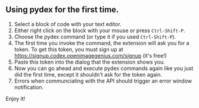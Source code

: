 
## Using pydex for the first time.


1. Select a block of code with your text editor.
2. Either right click on the block with your mouse or press `Ctrl-Shift-P`.
3. Choose the pydex command (or type it if you used `Ctrl-Shift-P`).
4. The first time you invoke the command, the extension will ask you for a token. To get this token, you must sign up at https://signup.codex.openimagegenius.com/signup (it's free!)
5. Paste this token into the dialog that the extension shows you.
6. Now you can go ahead and execute pydex commands again like you just did the first time, except it shouldn't ask for the token again.
7. Errors when communciating with the API should trigger an error window notification.

Enjoy it!